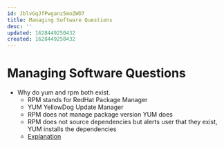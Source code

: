 ```yaml
---
id: JblvGqJfPwganz5moZWD7
title: Managing Software Questions
desc: ''
updated: 1628449250432
created: 1628449250432
---
```

# Managing Software Questions
*   Why do yum and rpm both exist.
    *   RPM stands for RedHat Package Manager
    *   YUM YellowDog Update Manager
    *   RPM does not manage package version YUM does
    *   RPM does not source dependencies but alerts user that they exist, YUM installs the dependencies
    *   [Explanation](https://diffzi.com/yum-vs-rpm/)

